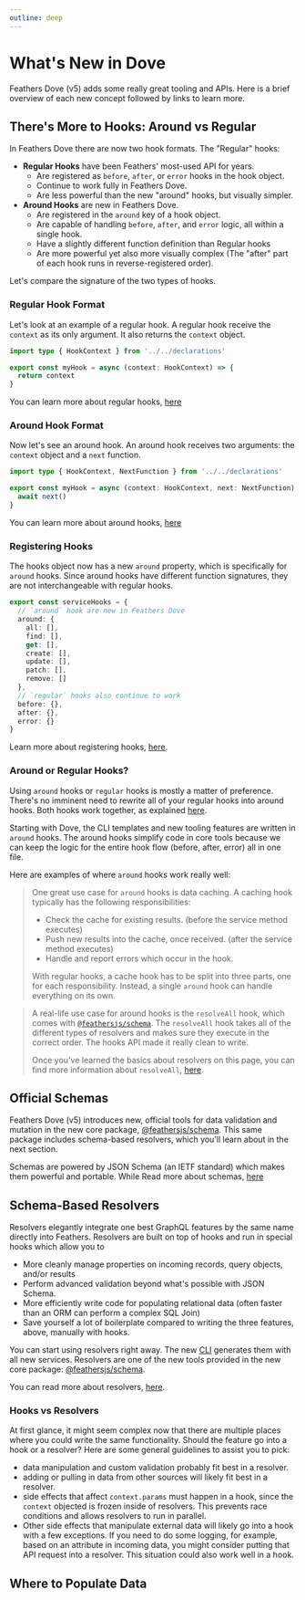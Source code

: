 ```yaml
---
outline: deep
---
```


# What's New in Dove

Feathers Dove (v5) adds some really great tooling and APIs. Here is a brief overview of each new concept followed by links to learn more.

## There's More to Hooks: Around vs Regular

In Feathers Dove there are now two hook formats. The "Regular" hooks:

- **Regular Hooks** have been Feathers' most-used API for years.
  - Are registered as `before`, `after`, or `error` hooks in the hook object.
  - Continue to work fully in Feathers Dove.
  - Are less powerful than the new "around" hooks, but visually simpler.
- **Around Hooks** are new in Feathers Dove.
  - Are registered in the `around` key of a hook object.
  - Are capable of handling `before`, `after`, and `error` logic, all within a single hook.
  - Have a slightly different function definition than Regular hooks
  - Are more powerful yet also more visually complex (The "after" part of each hook runs in reverse-registered order).

Let's compare the signature of the two types of hooks.

### Regular Hook Format

Let's look at an example of a regular hook. A regular hook receive the `context` as its only argument. It also returns the `context` object.

```ts
import type { HookContext } from '../../declarations'

export const myHook = async (context: HookContext) => {
  return context
}
```

You can learn more about regular hooks, [here](/api/hooks#before-after-and-error)

### Around Hook Format

Now let's see an around hook. An around hook receives two arguments: the `context` object and a `next` function.

```ts
import type { HookContext, NextFunction } from '../../declarations'

export const myHook = async (context: HookContext, next: NextFunction) => {
  await next()
}
```

You can learn more about around hooks, [here](/api/hooks#around)

### Registering Hooks

The hooks object now has a new `around` property, which is specifically for `around` hooks. Since around hooks have different function signatures, they are not interchangeable with regular hooks.

```ts
export const serviceHooks = {
  // `around` hook are new in Feathers Dove
  around: {
    all: [],
    find: [],
    get: [],
    create: [],
    update: [],
    patch: [],
    remove: []
  },
  // `regular` hooks also continue to work
  before: {},
  after: {},
  error: {}
}
```

Learn more about registering hooks, [here](/api/hooks#registering-hooks).

### Around or Regular Hooks?

Using `around` hooks or `regular` hooks is mostly a matter of preference. There's no imminent need to rewrite all of your regular hooks into around hooks. Both hooks work together, as explained [here](/api/hooks#hook-flow).

Starting with Dove, the CLI templates and new tooling features are written in `around` hooks. The around hooks simplify code in core tools because we can keep the logic for the entire hook flow (before, after, error) all in one file.

Here are examples of where `around` hooks work really well:

<BlockQuote type="details" label="Data Caching Example">

One great use case for `around` hooks is data caching. A caching hook typically has the following responsibilities:

- Check the cache for existing results. (before the service method executes)
- Push new results into the cache, once received. (after the service method executes)
- Handle and report errors which occur in the hook.

With regular hooks, a cache hook has to be split into three parts, one for each responsibility. Instead, a single `around` hook can handle everything on its own.

</BlockQuote>

<BlockQuote type="details" label="The resolveAll hook">

A real-life use case for around hooks is the `resolveAll` hook, which comes with [`@feathersjs/schema`](/api/schema/schema). The `resolveAll` hook takes all of the different types of resolvers and makes sure they execute in the correct order. The hooks API made it really clean to write.

Once you've learned the basics about resolvers on this page, you can find more information about `resolveAll`, [here](/api/schema/resolvers#resolveAll).

</BlockQuote>

## Official Schemas

Feathers Dove (v5) introduces new, official tools for data validation and mutation in the new core package, [@feathersjs/schema](/api/schema/index). This same package includes schema-based resolvers, which you'll learn about in the next section.

Schemas are powered by JSON Schema (an IETF standard) which makes them powerful and portable. While Read more about schemas, [here](/api/schema/schema)

## Schema-Based Resolvers

Resolvers elegantly integrate one best GraphQL features by the same name directly into Feathers. Resolvers are built on top of hooks and run in special hooks which allow you to

- More cleanly manage properties on incoming records, query objects, and/or results
- Perform advanced validation beyond what's possible with JSON Schema.
- More efficiently write code for populating relational data (often faster than an ORM can perform a complex SQL Join)
- Save yourself a lot of boilerplate compared to writing the three features, above, manually with hooks.

You can start using resolvers right away. The new [CLI](/guides/basics/services#generating-a-service) generates them with all new services. Resolvers are one of the new tools provided in the new core package: [@feathersjs/schema](/api/schema/index).

You can read more about resolvers, [here](/api/schema/resolvers).

### Hooks vs Resolvers

At first glance, it might seem complex now that there are multiple places where you could write the same functionality. Should the feature go into a hook or a resolver? Here are some general guidelines to assist you to pick:

- data manipulation and custom validation probably fit best in a resolver.
- adding or pulling in data from other sources will likely fit best in a resolver.
- side effects that affect `context.params` must happen in a hook, since the `context` objected is frozen inside of resolvers. This prevents race conditions and allows resolvers to run in parallel.
- Other side effects that manipulate external data will likely go into a hook with a few exceptions. If you need to do some logging, for example, based on an attribute in incoming data, you might consider putting that API request into a resolver. This situation could also work well in a hook.

## Where to Populate Data
